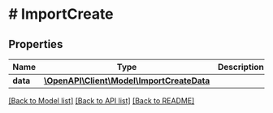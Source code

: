# # ImportCreate

## Properties

Name | Type | Description | Notes
------------ | ------------- | ------------- | -------------
**data** | [**\OpenAPI\Client\Model\ImportCreateData**](ImportCreateData.md) |  |

[[Back to Model list]](../../README.md#models) [[Back to API list]](../../README.md#endpoints) [[Back to README]](../../README.md)
